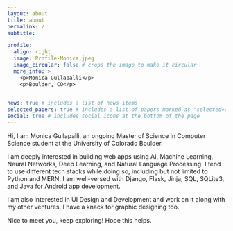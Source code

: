 ```yaml
---
layout: about
title: about
permalink: /
subtitle: 

profile:
  align: right
  image: Profile-Monica.jpeg
  image_circular: false # crops the image to make it circular
  more_info: >
    <p>Monica Gullapalli</p>
    <p>Boulder, CO</p>
    

news: true # includes a list of news items
selected_papers: true # includes a list of papers marked as "selected={true}"
social: true # includes social icons at the bottom of the page
---
```


Hi, I am Monica Gullapalli, an ongoing Master of Science in Computer Science student at the University of Colorado Boulder.


I am deeply interested in building web apps using AI, Machine Learning, Neural Networks, Deep Learning, and Natural Language Processing. I tend to use different tech stacks while doing so, including but not limited to Python and MERN. I am well-versed with Django, Flask, Jinja, SQL, SQLite3, and Java for Android app development.

I am also interested in UI Design and Development and work on it along with my other ventures. I have a knack for graphic designing too.

Nice to meet you, keep exploring! Hope this helps.